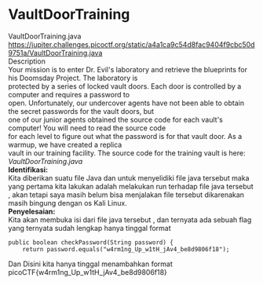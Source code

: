 # VaultDoorTraining
VaultDoorTraining.java <br>
https://jupiter.challenges.picoctf.org/static/a4a1ca9c54d8fac9404f9cbc50d9751a/VaultDoorTraining.java <br>
Description <br>
Your mission is to enter Dr. Evil's laboratory and retrieve the blueprints for his Doomsday Project. The laboratory is <br> protected by a series of locked vault doors. Each door is controlled by a computer and requires a password to <br> open. Unfortunately, our undercover agents have not been able to obtain the secret passwords for the vault doors, but <br> one of our junior agents obtained the source code for each vault's computer! You will need to read the source code<br> for each level to figure out what the password is for that vault door. As a warmup, we have created a replica<br> vault in our training facility. The source code for the training vault is here: _VaultDoorTraining.java_<br>
**Identifikasi:**<br>
Kita diberikan suatu file Java dan untuk menyelidiki file java tersebut maka yang pertama kita lakukan adalah melakukan run terhadap file java tersebut , akan tetapi saya masih belum bisa menjalakan file tersebut dikarenakan masih bingung dengan os Kali Linux. <br>
**Penyelesaian:**<br>
Kita akan membuka isi dari file java tersebut , dan ternyata ada sebuah flag yang ternyata sudah lengkap hanya tinggal format <br>

    public boolean checkPassword(String password) {
        return password.equals("w4rm1ng_Up_w1tH_jAv4_be8d9806f18");
Dan Disini kita hanya tinggal menambahkan format <br>
picoCTF{w4rm1ng_Up_w1tH_jAv4_be8d9806f18}
